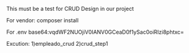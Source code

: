 This must be a test for CRUD Design in our project

For vendor:
    composer install
    
For .env
        base64:vqdWF2NUOjiV0IANV0GCeaD0f1ySac0oiRIzi8phtxc=
        
Excution:
        1)empleado_crud
        2)crud_step1
